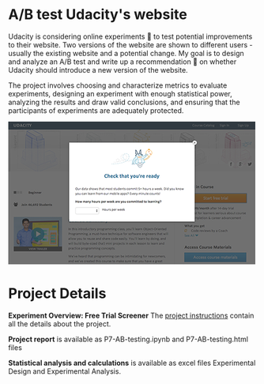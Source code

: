 # A/B test Udacity's website

Udacity is considering online experiments :microscope: to test potential improvements to their website. Two versions of the website are shown to different users - usually the existing website and a potential change. My goal is to design and analyze an A/B test and write up a recommendation :page_facing_up: on whether Udacity should introduce a new version of the website. 

The project involves choosing and characterize metrics to evaluate experiments, designing an experiment with enough statistical power, analyzing the results and draw valid conclusions, and ensuring that the participants of experiments are adequately protected.

![Free trial screener](images/experiment_screenshot.png)

# Project Details

**Experiment Overview: Free Trial Screener**
The [project instructions](https://docs.google.com/document/u/1/d/1aCquhIqsUApgsxQ8-SQBAigFDcfWVVohLEXcV6jWbdI/pub?embedded=True) contain all the details about the project.

**Project report** is available as P7-AB-testing.ipynb and P7-AB-testing.html files

**Statistical analysis and calculations** is available as excel files Experimental Design and Experimental Analysis.
